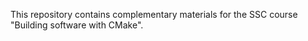 This repository contains complementary materials for the SSC course "Building software with CMake".
